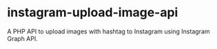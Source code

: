 # instagram-upload-image-api
A PHP API to upload images with hashtag to Instagram using Instagram Graph API.
